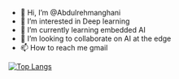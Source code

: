 - 👋 Hi, I’m @Abdulrehmanghani
- 👀 I’m interested in Deep learning
- 🌱 I’m currently learning embedded AI 
- 💞️ I’m looking to collaborate on AI at the edge
- 📫 How to reach me gmail

<!---
Abdulrehmanghani/Abdulrehmanghani is a ✨ special ✨ repository because its `README.md` (this file) appears on your GitHub profile.
You can click the Preview link to take a look at your changes.
--->
[![Top Langs](https://github-readme-stats.vercel.app/api/top-langs/?username=abdulrehmanghani&layout=pie)](https://github.com/abdulrehmanghani/github-readme-stats)

